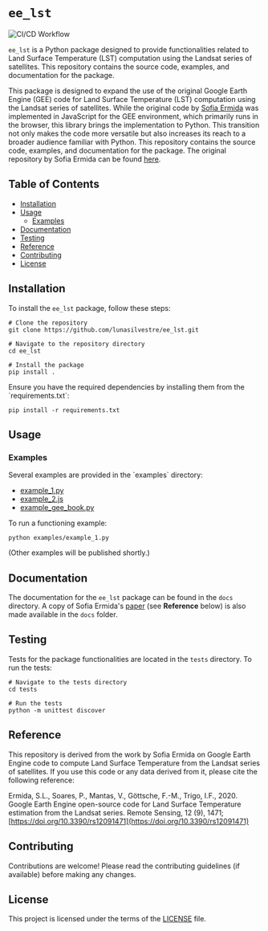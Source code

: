 # `ee_lst`

![CI/CD Workflow](https://github.com/lunasilvestre/ee_lst/actions/workflows/ci.yml/badge.svg)

`ee_lst` is a Python package designed to provide functionalities related to Land Surface Temperature (LST) computation using the Landsat series of satellites. This repository contains the source code, examples, and documentation for the package.

This package is designed to expand the use of the original Google Earth Engine (GEE) code for Land Surface Temperature (LST) computation using the Landsat series of satellites. While the original code by [Sofia Ermida](https://github.com/sofiaermida) was implemented in JavaScript for the GEE environment, which primarily runs in the browser, this library brings the implementation to Python. This transition not only makes the code more versatile but also increases its reach to a broader audience familiar with Python. This repository contains the source code, examples, and documentation for the package. The original repository by Sofia Ermida can be found [here](https://github.com/sofiaermida/Landsat_SMW_LST).

## Table of Contents

- [Installation](#installation)
- [Usage](#usage)
  - [Examples](#examples)
- [Documentation](#documentation)
- [Testing](#testing)
- [Reference](#reference)
- [Contributing](#contributing)
- [License](#license)

## Installation

To install the `ee_lst` package, follow these steps:

```
# Clone the repository
git clone https://github.com/lunasilvestre/ee_lst.git

# Navigate to the repository directory
cd ee_lst

# Install the package
pip install .
```

Ensure you have the required dependencies by installing them from the \`requirements.txt\`:

```
pip install -r requirements.txt
```

## Usage

### Examples

Several examples are provided in the \`examples\` directory:

- [example_1.py](./examples/example_1.py)
- [example_2.js](./examples/example_2.js)
- [example_gee_book.py](./examples/example_gee_book.py)

To run a functioning example:

```
python examples/example_1.py
```

(Other examples will be published shortly.)

## Documentation

The documentation for the `ee_lst` package can be found in the `docs` directory. A copy of Sofia Ermida's [paper](https://doi.org/10.3390/rs12091471) (see **Reference** below) is also made available in the `docs` folder.

## Testing

Tests for the package functionalities are located in the `tests` directory. To run the tests:

```
# Navigate to the tests directory
cd tests

# Run the tests
python -m unittest discover
```

## Reference

This repository is derived from the work by Sofia Ermida on Google Earth Engine code to compute Land Surface Temperature from the Landsat series of satellites. If you use this code or any data derived from it, please cite the following reference:

Ermida, S.L., Soares, P., Mantas, V., Göttsche, F.-M., Trigo, I.F., 2020. 
    Google Earth Engine open-source code for Land Surface Temperature estimation from the Landsat series.
    Remote Sensing, 12 (9), 1471; [https://doi.org/10.3390/rs12091471](https://doi.org/10.3390/rs12091471)

## Contributing

Contributions are welcome! Please read the contributing guidelines (if available) before making any changes.

## License

This project is licensed under the terms of the [LICENSE](./LICENSE) file.
